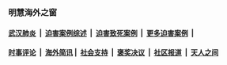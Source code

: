 
### 明慧海外之窗

####  [武汉肺炎](indexes/365.md?t=02011800) &nbsp;|&nbsp;  [迫害案例综述](indexes/328.md?t=02011800) &nbsp;|&nbsp; [迫害致死案例](indexes/277.md?t=02011800)  &nbsp;|&nbsp; [更多迫害案例](indexes/81.md?t=02011800)  &nbsp;|&nbsp; 
####  [时事评论](indexes/251.md?t=02011800) &nbsp;|&nbsp; [海外简讯](indexes/245.md?t=02011800)&nbsp;|&nbsp;  [社会支持](indexes/140.md?t=02011800) &nbsp;|&nbsp; [褒奖决议](indexes/282.md?t=02011800) &nbsp;|&nbsp; [社区报道](indexes/91.md?t=02011800)  &nbsp;|&nbsp; [天人之间](indexes/78.md?t=02011800) 

